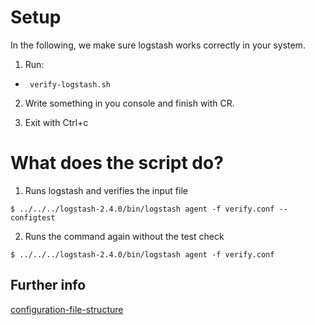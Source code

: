 
# Setup

In the following, we make sure logstash works correctly in your system.

1. Run:
 -  ``` verify-logstash.sh``` 

2. Write something in you console and finish with CR. 

3. Exit with Ctrl+c


# What does the script do?

1. Runs logstash and verifies the input file

```$ ../../../logstash-2.4.0/bin/logstash agent -f verify.conf --configtest```

2. Runs the command again without the test check 

```$ ../../../logstash-2.4.0/bin/logstash agent -f verify.conf```


## Further info

[configuration-file-structure](https://www.elastic.co/guide/en/logstash/current/configuration-file-structure.html)

